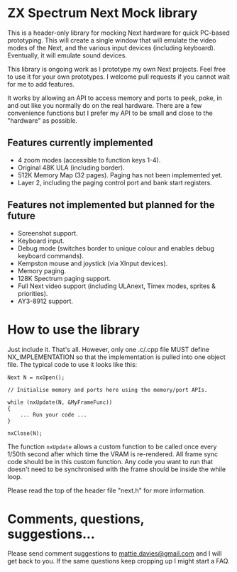 # ZX Spectrum Next Mock library

This is a header-only library for mocking Next hardware for quick PC-based prototyping.  This will create a single
window that will emulate the video modes of the Next, and the various input devices (including keyboard).  Eventually,
it will emulate sound devices.

This library is ongoing work as I prototype my own Next projects.  Feel free to use it for your own prototypes.  I
welcome pull requests if you cannot wait for me to add features.

It works by allowing an API to access memory and ports to peek, poke, in and out like you normally do on the real
hardware.  There are a few convenience functions but I prefer my API to be small and close to the "hardware" as
possible.

## Features currently implemented

- 4 zoom modes (accessible to function keys 1-4).
- Original 48K ULA (including border).
- 512K Memory Map (32 pages).  Paging has not been implemented yet.
- Layer 2, including the paging control port and bank start registers.

## Features not implemented but planned for the future

- Screenshot support.
- Keyboard input.
- Debug mode (switches border to unique colour and enables debug keyboard commands).
- Kempston mouse and joystick (via XInput devices).
- Memory paging.
- 128K Spectrum paging support.
- Full Next video support (including ULAnext, Timex modes, sprites & priorities).
- AY3-8912 support.

# How to use the library

Just include it.  That's all.  However, only one .c/.cpp file MUST define NX_IMPLEMENTATION so that the implementation
is pulled into one object file.  The typical code to use it looks like this:

```
Next N = nxOpen();

// Initialise memory and ports here using the memory/port APIs.

while (nxUpdate(N, &MyFrameFunc))
{
    ... Run your code ...
}

nxClose(N);
```

The function `nxUpdate` allows a custom function to be called once every 1/50th second after which time the VRAM is
re-rendered.  All frame sync code should be in this custom function.  Any code you want to run that doesn't need to
be synchronised with the frame should be inside the while loop.

Please read the top of the header file "next.h" for more information.

# Comments, questions, suggestions...

Please send comment suggestions to mattie.davies@gmail.com and I will get back to you.  If the same questions keep
cropping up I might start a FAQ.
